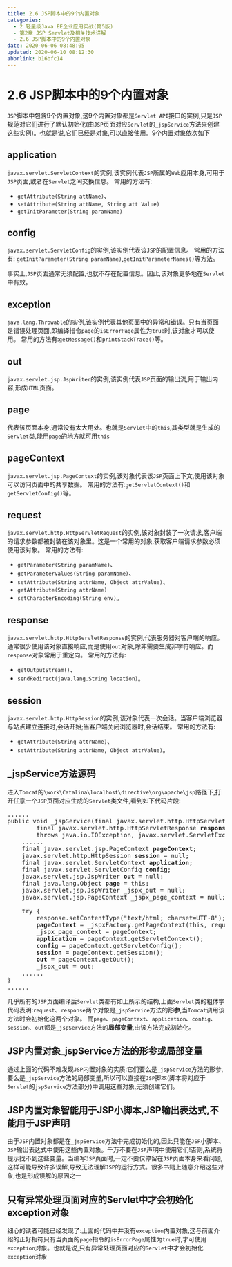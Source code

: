 ```yaml
---
title: 2.6 JSP脚本中的9个内置对象
categories: 
  - 2 轻量级Java EE企业应用实战(第5版)
  - 第2章 JSP Servlet及相关技术详解
  - 2.6 JSP脚本中的9个内置对象
date: 2020-06-06 08:48:05
updated: 2020-06-10 08:12:30
abbrlink: b16bfc14
---
```

# 2.6 JSP脚本中的9个内置对象
`JSP`脚本中包含9个内置对象,这9个内置对象都是`Servlet API`接口的实例,只是`JSP`规范对它们进行了默认初始化(由`JSP`页面对应`Servlet`的`_jspService`方法来创建这些实例)。也就是说,它们已经是对象,可以直接使用。9个内置对象依次如下
## application
`javax.servlet.ServletContext`的实例,该实例代表`JSP`所属的`Web`应用本身,可用于`JSP`页面,或者在`Servlet`之间交换信息。
常用的方法有:
- `getAttribute(String attName)`、
- `setAttribute(String attName, String att Value)`
- `getInitParameter(String paramName)`

## config
`javax.servlet.ServletConfig`的实例,该实例代表该`JSP`的配置信息。
常用的方法有:
`getInitParameter(String paramName)`,`getInitParameterNames()`等方法。

事实上,`JSP`页面通常无须配置,也就不存在配置信息。因此,该对象更多地在`Servlet`中有效。
## exception
`java.lang.Throwable`的实例,该实例代表其他页面中的异常和错误。只有当页面是错误处理页面,即编译指令`page`的`isErrorPage`属性为`true`时,该对象才可以使用。
常用的方法有:`getMessage()`和`printStackTrace()`等。
## out
`javax.servlet.jsp.JspWriter`的实例,该实例代表`JSP`页面的输出流,用于输出内容,形成`HTML`页面。
## page
代表该页面本身,通常没有太大用处。也就是`Servlet`中的`this`,其类型就是生成的`Servlet`类,能用`page`的地方就可用`this`
## pageContext
`javax.servlet.jsp.PageContext`的实例,该对象代表该`JSP`页面上下文,使用该对象可以访问页面中的共享数据。
常用的方法有:`getServletContext()`和`getServletConfig()`等。
## request
`javax.servlet.http.HttpServletRequest`的实例,该对象封装了一次请求,客户端的请求参数都被封装在该对象里。这是一个常用的对象,获取客户端请求参数必须使用该对象。
常用的方法有:
- `getParameter(String paramName)`、
- `getParameterValues(String paramName)`、
- `setAttribute(String attrName, Object attrValue)`、
- `getAttribute(String attrName)`
- `setCharacterEncoding(String env)`。

## response
`javax.servlet.http.HttpServletResponse`的实例,代表服务器对客户端的响应。通常很少使用该对象直接响应,而是使用`out`对象,除非需要生成非字符响应。而`response`对象常用于重定向。
常用的方法有:
- `getOutputStream()`、
- `sendRedirect(java.lang.String location)`。

## session
`javax.servlet.http.HttpSession`的实例,该对象代表一次会话。当客户端浏览器与站点建立连接时,会话开始;当客户端关闭浏览器时,会话结束。
常用的方法有:
- `getAttribute(String attrName)`、
- `setAttribute(String attrName, Object attrValue)`。

## _jspService方法源码
进入`Tomcat`的`\work\Catalina\localhost\directive\org\apache\jsp`路径下,打开任意一个`JSP`页面对应生成的`Servlet`类文件,看到如下代码片段:

<pre>
......
public void _jspService(final javax.servlet.http.HttpServletRequest <strong>request</strong>,
        final javax.servlet.http.HttpServletResponse <strong>response</strong>)
        throws java.io.IOException, javax.servlet.ServletException {
    ......
    final javax.servlet.jsp.PageContext <strong>pageContext</strong>;
    javax.servlet.http.HttpSession <strong>session</strong> = null;
    final javax.servlet.ServletContext <strong>application</strong>;
    final javax.servlet.ServletConfig <strong>config</strong>;
    javax.servlet.jsp.JspWriter <strong>out</strong> = null;
    final java.lang.Object <strong>page</strong> = this;
    javax.servlet.jsp.JspWriter _jspx_out = null;
    javax.servlet.jsp.PageContext _jspx_page_context = null;

    try {
        response.setContentType("text/html; charset=UTF-8");
        <strong>pageContext</strong> = _jspxFactory.getPageContext(this, request, response, "", true, 8192, true);
        _jspx_page_context = pageContext;
        <strong>application</strong> = pageContext.getServletContext();
        <strong>config</strong> = pageContext.getServletConfig();
        <strong>session</strong> = pageContext.getSession();
        <strong>out</strong> = pageContext.getOut();
        _jspx_out = out;
    ......
}
......
</pre>
几乎所有的`JSP`页面编译后`Servlet`类都有如上所示的结构,上面`Servlet`类的粗体字代码表明:`request`、`response`两个对象是`_jspService`方法的**形参**,当`Tomcat`调用该方法时会初始化这两个对象。
而`page`、`pageContext`、`application`、`config`、`session`、`out`都是`_jspService`方法的**局部变量**,由该方法完成初始化。
## JSP内置对象_jspService方法的形参或局部变量
通过上面的代码不难发现`JSP`内置对象的实质:它们要么是`_jspService`方法的形参,要么是`_jspService`方法的局部变量,所以可以直接在`JSP`脚本(脚本将对应于`Servlet`的`jspService`方法部分)中调用这些对象,无须创建它们。

## JSP内置对象智能用于JSP小脚本,JSP输出表达式,不能用于JSP声明
由于`JSP`内置对象都是在`_jspService`方法中完成初始化的,因此只能在`JSP`小脚本、`JSP`输岀表达式中使用这些内置对象。千万不要在`JSP`声明中使用它们!否则,系统将提示找不到这些变量。当编写`JSP`页面时,一定不要仅停留在`JSP`页面本身来看问题,这样可能导致许多误解,导致无法理解`JSP`的运行方式。很多书籍上随意介绍这些对象,也是形成误解的原因之一

## 只有异常处理页面对应的Servlet中才会初始化exception对象
细心的读者可能已经发现了:上面的代码中并没有`exception`内置对象,这与前面介绍的正好相符只有当页面的`page`指令的`isErrorPage`属性为`true`时,才可使用`exception`对象。也就是说,只有异常处理页面对应的`Servlet`中才会初始化`exception`对象
